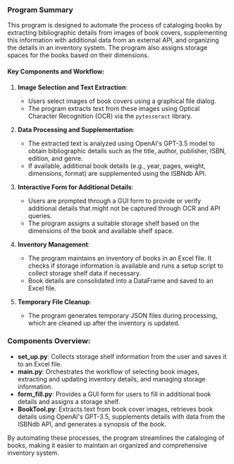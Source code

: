 ### Program Summary

This program is designed to automate the process of cataloging books by extracting bibliographic details from images of book covers, supplementing this information with additional data from an external API, and organizing the details in an inventory system. The program also assigns storage spaces for the books based on their dimensions.

#### Key Components and Workflow:

1. **Image Selection and Text Extraction**:
   - Users select images of book covers using a graphical file dialog.
   - The program extracts text from these images using Optical Character Recognition (OCR) via the `pytesseract` library.

2. **Data Processing and Supplementation**:
   - The extracted text is analyzed using OpenAI's GPT-3.5 model to obtain bibliographic details such as the title, author, publisher, ISBN, edition, and genre.
   - If available, additional book details (e.g., year, pages, weight, dimensions, format) are supplemented using the ISBNdb API.

3. **Interactive Form for Additional Details**:
   - Users are prompted through a GUI form to provide or verify additional details that might not be captured through OCR and API queries.
   - The program assigns a suitable storage shelf based on the dimensions of the book and available shelf space.

4. **Inventory Management**:
   - The program maintains an inventory of books in an Excel file. It checks if storage information is available and runs a setup script to collect storage shelf data if necessary.
   - Book details are consolidated into a DataFrame and saved to an Excel file.

5. **Temporary File Cleanup**:
   - The program generates temporary JSON files during processing, which are cleaned up after the inventory is updated.

### Components Overview:

- **set_up.py**: Collects storage shelf information from the user and saves it to an Excel file.
- **main.py**: Orchestrates the workflow of selecting book images, extracting and updating inventory details, and managing storage information.
- **form_fill.py**: Provides a GUI form for users to fill in additional book details and assigns a storage shelf.
- **BookTool.py**: Extracts text from book cover images, retrieves book details using OpenAI's GPT-3.5, supplements details with data from the ISBNdb API, and generates a synopsis of the book.

By automating these processes, the program streamlines the cataloging of books, making it easier to maintain an organized and comprehensive inventory system.
